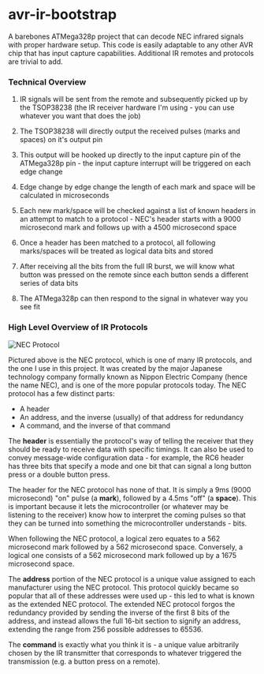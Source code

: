 # avr-ir-bootstrap

A barebones ATMega328p project that can decode NEC infrared signals with proper hardware setup.  This code is easily adaptable to any other AVR chip that has input capture capabilities.  Additional IR remotes and protocols are trivial to add.

### Technical Overview

1. IR signals will be sent from the remote and subsequently picked up by the TSOP38238 (the IR receiver hardware I'm using - you can use whatever you want that does the job)

2. The TSOP38238 will directly output the received pulses (marks and spaces) on it's output pin

3. This output will be hooked up directly to the input capture pin of the ATMega328p pin - the input capture interrupt will be triggered on each edge change

4. Edge change by edge change the length of each mark and space will be calculated in microseconds

5. Each new mark/space will be checked against a list of known headers in an attempt to match to a protocol - NEC's header starts with a 9000 microsecond mark and follows up with a 4500 microsecond space

6. Once a header has been matched to a protocol, all following marks/spaces will be treated as logical data bits and stored

7. After receiving all the bits from the full IR burst, we will know what button was pressed on the remote since each button sends a different series of data bits

8. The ATMega328p can then respond to the signal in whatever way you see fit

### High Level Overview of IR Protocols

![NEC Protocol](https://github.com/twilco/rc-car/blob/master/img/NEC_IR_Protocol.png)

Pictured above is the NEC protocol, which is one of many IR protocols, and the one I use in this project.  It was created by the major Japanese technology company formally known as Nippon Electric Company (hence the name NEC), and is one of the more popular protocols today.  The NEC protocol has a few distinct parts:

* A header
* An address, and the inverse (usually) of that address for redundancy
* A command, and the inverse of that command

The **header** is essentially the protocol's way of telling the receiver that they should be ready to receive data with specific timings.  It can also be used to convey message-wide configuration data - for example, the RC6 header has three bits that specify a mode and one bit that can signal a long button press or a double button press.

The header for the NEC protocol has none of that.  It is simply a 9ms (9000 microsecond) "on" pulse (a **mark**), followed by a 4.5ms "off" (a **space**).  This is important because it lets the microcontroller (or whatever may be listening to the receiver) know how to interpret the coming pulses so that they can be turned into something the microcontroller understands - bits.

When following the NEC protocol, a logical zero equates to a 562 microsecond mark followed by a 562 microsecond space.  Conversely, a logical one consists of a 562 microsecond mark followed up by a 1675 microsecond space.

The **address** portion of the NEC protocol is a unique value assigned to each manufacturer using the NEC protocol.  This protocol quickly became so popular that all of these addresses were used up - this led to what is known as the extended NEC protocol.  The extended NEC protocol forgos the redundancy provided by sending the inverse of the first 8 bits of the address, and instead allows the full 16-bit section to signify an address, extending the range from 256 possible addresses to 65536.

The **command** is exactly what you think it is - a unique value arbitrarily chosen by the IR transmitter that corresponds to whatever triggered the transmission (e.g. a button press on a remote).